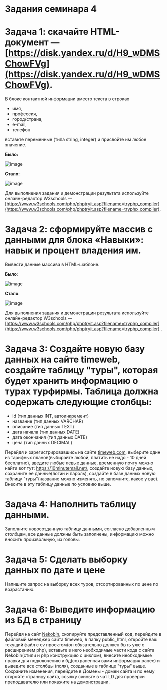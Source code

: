 # Задания семинара 4

# Задача 1: скачайте HTML-документ — [https://disk.yandex.ru/d/H9_wDMSChowFVg](https://disk.yandex.ru/d/H9_wDMSChowFVg). 
В блоке контактной информации вместо текста в строках  

- имя,
- профессия,
- город/страна,
- e-mail,
- телефон

вставьте переменные (типа string, integer) и присвойте им любое значение.

**Было:**

![image](https://user-images.githubusercontent.com/60044826/172843119-b93997da-4dad-48d7-afbc-6b80c39e316b.png)

**Стало:**

![image](https://user-images.githubusercontent.com/60044826/172843174-0893852a-29a1-4b2e-91f2-6f093d87d1f9.png)

Для выполнения задания и демонстрации результата используйте онлайн-редактор W3schools — [https://www.w3schools.com/php/phptryit.asp?filename=tryphp_compiler](https://www.w3schools.com/php/phptryit.asp?filename=tryphp_compiler).

# Задача 2: сформируйте массив с данными для блока «Навыки»: навык и процент владения им.

Вывести данные массива в HTML-шаблоне.

**Было**:

![image](https://user-images.githubusercontent.com/60044826/200368067-86d244ea-2282-438d-ad63-5a2395cc4f65.png)

 **Стало**:
 
![image](https://user-images.githubusercontent.com/60044826/200368114-708f2ab6-12b7-416a-818f-a380f63bae61.png)

Для выполнения задания и демонстрации результата используйте онлайн-редактор W3schools — [https://www.w3schools.com/php/phptryit.asp?filename=tryphp_compiler](https://www.w3schools.com/php/phptryit.asp?filename=tryphp_compiler) .



# Задача 3: Создайте новую базу данных на сайте timeweb, создайте таблицу "туры", которая будет хранить информацию о турах турфирмы. Таблица должна содержать следующие столбцы:

- id (тип данных INT, автоинкремент)
- название (тип данных VARCHAR)
- описание (тип данных TEXT)
- дата начала (тип данных DATE)
- дата окончания (тип данных DATE)
- цена (тип данных DECIMAL)

Перейдя и зарегистрировавшись на сайте [timeweb.com](https://timeweb.com/ru/), выберите один из тарифных планов(выбирайте любой, платить не надо - 10 дней бесплатно), введите любые левые данные, временную почту можно найти вот тут: https://10minutemail.net/, создайте новую базу данных, сохраните её данные(логин и пароль), создайте в базе данных новую таблицу "туры"(название можно изменять, но запомните, какое у вас). Внесите в эту таблицу данные по условию выше.

# Задача 4: Наполнить таблицу данными.

Заполните новосозданную таблицу данными, согласно добавленным столбцам, все данные должны быть заполнены, информацию можно вносить произвольную, из головы.

# Задача 5: Сделать выборку данных по дате и цене

Напишите запрос на выборку всех туров, отсортированных по цене по возрастанию.

# Задача 6: Выведите информацию из БД в страницу

Перейдя на сайт [Nekobin](https://nekobin.com/nubuwafeku), скопируйте представленный код, перейдите в файловый менеджер сайта timeweb, в папку public_html, откройте ваш текущий файл с cv проектом(он обязательно должен быть уже с расширением php), вставьте в него необходимые части кода с сайта Nekobin(стили и php конструкцию с циклом), внесите необходимые правки для подключению к бд(сохраненная вами информация ранее) и выведите все столбцы (поля), созданные в таблице "туры" выше. Сохраните изменения, перейдите в Домены - домен сайта и по нему откройте страницу сайта, ссылку скиньте в чат LD для проверки преподавателю или покажите на демонстрации.
